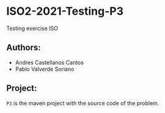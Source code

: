 # ISO2-2021-Testing-P3
Testing exercise ISO

## Authors:

- Andres Castellanos Cantos
- Pablo Valverde Soriano

## Project:

``P3`` is the maven project with the source code of the problem.
